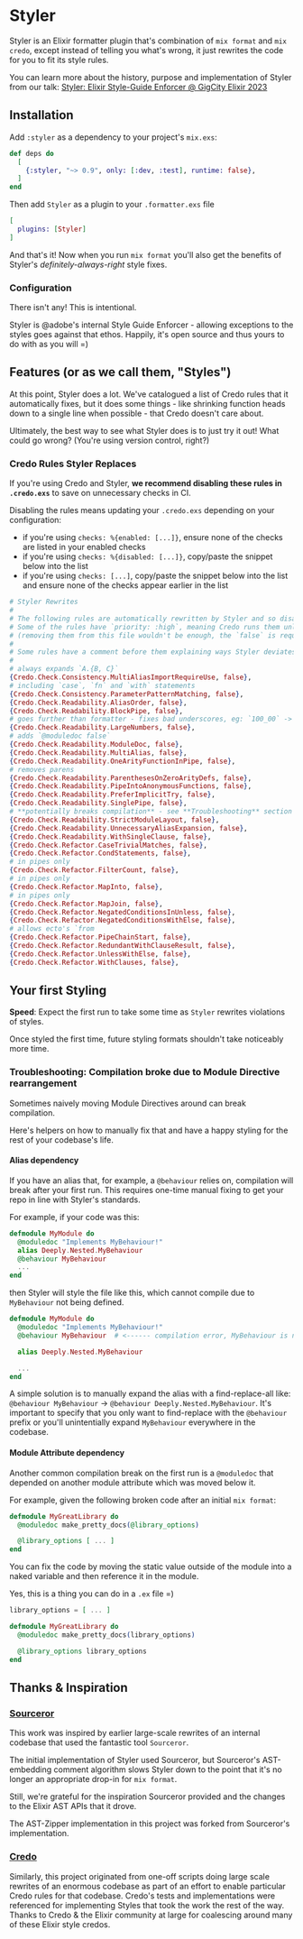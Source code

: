 # Styler

Styler is an Elixir formatter plugin that's combination of `mix format` and `mix credo`, except instead of telling
you what's wrong, it just rewrites the code for you to fit its style rules.

You can learn more about the history, purpose and implementation of Styler from our talk: [Styler: Elixir Style-Guide Enforcer @ GigCity Elixir 2023](https://www.youtube.com/watch?v=6pF8Hl5EuD4)

## Installation

Add `:styler` as a dependency to your project's `mix.exs`:

```elixir
def deps do
  [
    {:styler, "~> 0.9", only: [:dev, :test], runtime: false},
  ]
end
```

Then add `Styler` as a plugin to your `.formatter.exs` file

```elixir
[
  plugins: [Styler]
]
```

And that's it! Now when you run `mix format` you'll also get the benefits of Styler's *definitely-always-right* style fixes.

### Configuration

There isn't any! This is intentional.

Styler is @adobe's internal Style Guide Enforcer - allowing exceptions to the styles goes against that ethos. Happily, it's open source and thus yours to do with as you will =)

## Features (or as we call them, "Styles")

At this point, Styler does a lot. We've catalogued a list of Credo rules that it automatically fixes, but it does some things -
like shrinking function heads down to a single line when possible - that Credo doesn't care about.

Ultimately, the best way to see what Styler does is to just try it out! What could go wrong? (You're using version control, right?)

### Credo Rules Styler Replaces

If you're using Credo and Styler, **we recommend disabling these rules in `.credo.exs`** to save on unnecessary checks in CI.

Disabling the rules means updating your `.credo.exs` depending on your configuration:

- if you're using `checks: %{enabled: [...]}`, ensure none of the checks are listed in your enabled checks
- if you're using `checks: %{disabled: [...]}`, copy/paste the snippet below into the list
- if you're using `checks: [...]`, copy/paste the snippet below into the list and ensure none of the checks appear earlier in the list

```elixir
# Styler Rewrites
#
# The following rules are automatically rewritten by Styler and so disabled here to save time
# Some of the rules have `priority: :high`, meaning Credo runs them unless we explicitly disable them
# (removing them from this file wouldn't be enough, the `false` is required)
#
# Some rules have a comment before them explaining ways Styler deviates from the Credo rule.
#
# always expands `A.{B, C}`
{Credo.Check.Consistency.MultiAliasImportRequireUse, false},
# including `case`, `fn` and `with` statements
{Credo.Check.Consistency.ParameterPatternMatching, false},
{Credo.Check.Readability.AliasOrder, false},
{Credo.Check.Readability.BlockPipe, false},
# goes further than formatter - fixes bad underscores, eg: `100_00` -> `10_000`
{Credo.Check.Readability.LargeNumbers, false},
# adds `@moduledoc false`
{Credo.Check.Readability.ModuleDoc, false},
{Credo.Check.Readability.MultiAlias, false},
{Credo.Check.Readability.OneArityFunctionInPipe, false},
# removes parens
{Credo.Check.Readability.ParenthesesOnZeroArityDefs, false},
{Credo.Check.Readability.PipeIntoAnonymousFunctions, false},
{Credo.Check.Readability.PreferImplicitTry, false},
{Credo.Check.Readability.SinglePipe, false},
# **potentially breaks compilation** - see **Troubleshooting** section below
{Credo.Check.Readability.StrictModuleLayout, false},
{Credo.Check.Readability.UnnecessaryAliasExpansion, false},
{Credo.Check.Readability.WithSingleClause, false},
{Credo.Check.Refactor.CaseTrivialMatches, false},
{Credo.Check.Refactor.CondStatements, false},
# in pipes only
{Credo.Check.Refactor.FilterCount, false},
# in pipes only
{Credo.Check.Refactor.MapInto, false},
# in pipes only
{Credo.Check.Refactor.MapJoin, false},
{Credo.Check.Refactor.NegatedConditionsInUnless, false},
{Credo.Check.Refactor.NegatedConditionsWithElse, false},
# allows ecto's `from
{Credo.Check.Refactor.PipeChainStart, false},
{Credo.Check.Refactor.RedundantWithClauseResult, false},
{Credo.Check.Refactor.UnlessWithElse, false},
{Credo.Check.Refactor.WithClauses, false},
 ```

## Your first Styling

**Speed**: Expect the first run to take some time as `Styler` rewrites violations of styles.

Once styled the first time, future styling formats shouldn't take noticeably more time.

### Troubleshooting: Compilation broke due to Module Directive rearrangement

Sometimes naively moving Module Directives around can break compilation.

Here's helpers on how to manually fix that and have a happy styling for the rest of
your codebase's life.

#### Alias dependency

If you have an alias that, for example, a `@behaviour` relies on, compilation will break after your first run.
This requires one-time manual fixing to get your repo in line with Styler's standards.

For example, if your code was this:
```elixir
defmodule MyModule do
  @moduledoc "Implements MyBehaviour!"
  alias Deeply.Nested.MyBehaviour
  @behaviour MyBehaviour
  ...
end
```

then Styler will style the file like this, which cannot compile due to `MyBehaviour` not being defined.

```elixir
defmodule MyModule do
  @moduledoc "Implements MyBehaviour!"
  @behaviour MyBehaviour  # <------ compilation error, MyBehaviour is not defined!

  alias Deeply.Nested.MyBehaviour

  ...
end
```

A simple solution is to manually expand the alias with a find-replace-all like:
`@behaviour MyBehaviour` -> `@behaviour Deeply.Nested.MyBehaviour`. It's important to specify that you only want to
find-replace with the `@behaviour` prefix or you'll unintentially expand `MyBehaviour` everywhere in the codebase.

#### Module Attribute dependency

Another common compilation break on the first run is a `@moduledoc` that depended on another module attribute which
was moved below it.

For example, given the following broken code after an initial `mix format`:

```elixir
defmodule MyGreatLibrary do
  @moduledoc make_pretty_docs(@library_options)

  @library_options [ ... ]
end
```

You can fix the code by moving the static value outside of the module into a naked variable and then reference it in the module.

Yes, this is a thing you can do in a `.ex` file =)

```elixir
library_options = [ ... ]

defmodule MyGreatLibrary do
  @moduledoc make_pretty_docs(library_options)

  @library_options library_options
end
```

## Thanks & Inspiration

### [Sourceror](https://github.com/doorgan/sourceror/)

This work was inspired by earlier large-scale rewrites of an internal codebase that used the fantastic tool `Sourceror`.

The initial implementation of Styler used Sourceror, but Sourceror's AST-embedding comment algorithm slows Styler down to
the point that it's no longer an appropriate drop-in for `mix format`.

Still, we're grateful for the inspiration Sourceror provided and the changes to the Elixir AST APIs that it drove.

The AST-Zipper implementation in this project was forked from Sourceror's implementation.

### [Credo](https://github.com/rrrene/credo/)

Similarly, this project originated from one-off scripts doing large scale rewrites of an enormous codebase as part of an
effort to enable particular Credo rules for that codebase. Credo's tests and implementations were referenced for implementing
Styles that took the work the rest of the way. Thanks to Credo & the Elixir community at large for coalescing around
many of these Elixir style credos.
